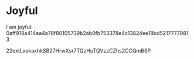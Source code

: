 # Joyful

I am joyful: 0aff918a414ea4a78f80105739b2ab0fb753378e4c13824ee18bd52177770813


22extLxekaxhkSB27HrwXsr7TQzHuTQVzzCZhs2CCQmBSP
